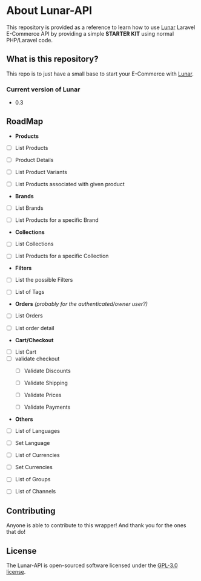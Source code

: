 
# About Lunar-API

This repository is provided as a reference to learn how to use [Lunar](https://lunarphp.io) Laravel E-Commerce API by providing a simple **STARTER KIT** using normal PHP/Laravel code.

## What is this repository?

This repo is to just have a small base to start your E-Commerce with [Lunar](https://lunarphp.io).

### Current version of Lunar
- 0.3

## RoadMap

- **Products**
- [ ] List Products
- [ ] Product Details
- [ ] List Product Variants
- [ ] List Products associated with given product


- **Brands**
- [ ] List Brands
- [ ] List Products for a specific Brand


- **Collections**
- [ ] List Collections
- [ ] List Products for a specific Collection


- **Filters**
- [ ] List the possible Filters
- [ ] List of Tags


- **Orders** _(probably for the authenticated/owner user?)_
- [ ] List Orders
- [ ] List order detail


- **Cart/Checkout**
- [ ] List Cart
- [ ] validate checkout
  - [ ] Validate Discounts
  - [ ] Validate Shipping
  - [ ] Validate Prices
  - [ ] Validate Payments


- **Others**
- [ ] List of Languages
- [ ] Set Language
 

- [ ] List of Currencies
- [ ] Set Currencies


- [ ] List of Groups
- [ ] List of Channels

## Contributing

Anyone is able to contribute to this wrapper! And thank you for the ones that do!

## License

The Lunar-API is open-sourced software licensed under the [GPL-3.0 license](https://opensource.org/license/gpl-3-0/).
